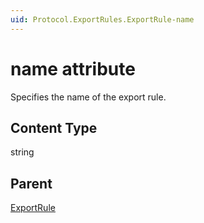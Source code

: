 ```yaml
---
uid: Protocol.ExportRules.ExportRule-name
---
```


# name attribute

Specifies the name of the export rule.

## Content Type

string

## Parent

[ExportRule](xref:Protocol.ExportRules.ExportRule)

